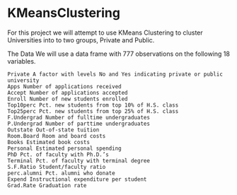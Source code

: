# KMeansClustering

For this project we will attempt to use KMeans Clustering to cluster Universities into to two groups, Private and Public.

The Data
We will use a data frame with 777 observations on the following 18 variables.

    Private A factor with levels No and Yes indicating private or public university
    Apps Number of applications received
    Accept Number of applications accepted
    Enroll Number of new students enrolled
    Top10perc Pct. new students from top 10% of H.S. class
    Top25perc Pct. new students from top 25% of H.S. class
    F.Undergrad Number of fulltime undergraduates
    P.Undergrad Number of parttime undergraduates
    Outstate Out-of-state tuition
    Room.Board Room and board costs
    Books Estimated book costs
    Personal Estimated personal spending
    PhD Pct. of faculty with Ph.D.’s
    Terminal Pct. of faculty with terminal degree
    S.F.Ratio Student/faculty ratio
    perc.alumni Pct. alumni who donate
    Expend Instructional expenditure per student
    Grad.Rate Graduation rate
